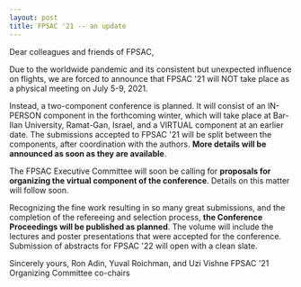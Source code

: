 ```yaml
---
layout: post
title: FPSAC '21 -- an update
---
```


Dear colleagues and friends of FPSAC,

Due to the worldwide pandemic and its consistent but unexpected influence on flights, we are forced to announce that FPSAC '21 will NOT take place as a physical meeting on July 5-9, 2021.

Instead, a two-component conference is planned. It will consist of an IN-PERSON component in the forthcoming winter, which will take place at Bar-Ilan University, Ramat-Gan, Israel, and a VIRTUAL component at an earlier date. The submissions accepted to FPSAC '21 will be split between the components, after coordination with the authors.
**More details will be announced as soon as they are available**.

The FPSAC Executive Committee will soon be calling for **proposals for organizing the virtual component of the conference**.  Details on this matter will follow soon.

Recognizing the fine work resulting in so many great submissions, and the completion of the refereeing and selection process, **the Conference Proceedings will be published as planned**. The volume will include the lectures and poster presentations that were accepted for the conference. Submission of abstracts for FPSAC '22 will open with a clean slate.

Sincerely yours, 
Ron Adin, Yuval Roichman, and Uzi Vishne
FPSAC '21 Organizing Committee co-chairs
